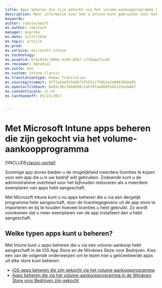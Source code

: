 ```yaml
---
title: Apps beheren die zijn gekocht via het volume-aankoopprogramma | Microsoft Docs
description: Meer informatie over hoe u Intune kunt gebruiken voor het beheren van apps die u in volume hebt aangeschaft in de App Store.
keywords: 
author: robstackmsft
ms.author: robstack
manager: angrobe
ms.date: 12/27/2016
ms.topic: article
ms.prod: 
ms.service: microsoft-intune
ms.technology: 
ms.assetid: 674c8f4c-00be-4c69-85b7-cf7bdaa71c94
ms.reviewer: mghadial
ms.suite: ems
ms.custom: intune-classic
ms.translationtype: Human Translation
ms.sourcegitcommit: 9ff1adae93fe6873f5551cf58b1a2e89638dee85
ms.openlocfilehash: 8e82c36c768db98c2a5797aa0b05545125eebd67
ms.contentlocale: nl-nl
ms.lasthandoff: 05/23/2017


---
```


# <a name="manage-volume-purchased-apps-using-microsoft-intune"></a>Met Microsoft Intune apps beheren die zijn gekocht via het volume-aankoopprogramma

[!INCLUDE[classic-portal](../includes/classic-portal.md)]

Sommige app stores bieden u de mogelijkheid meerdere licenties te kopen voor een app die u in uw bedrijf wilt gebruiken. Zodoende kunt u de administratieve overhead voor het bijhouden reduceren als u meerdere exemplaren van apps hebt aangeschaft.

Met Microsoft Intune kunt u nu apps beheren die u via een dergelijk programma hebt aangeschaft, door de licentiegegevens uit de app store te importeren en bij te houden hoeveel licenties u hebt gebruikt. Zo wordt voorkomen dat u meer exemplaren van de app installeert dan u hebt aangeschaft.

## <a name="which-types-of-apps-can-you-manage"></a>Welke typen apps kunt u beheren?

Met Intune kunt u apps beheren die u via een volume-aankoop hebt aangeschaft in de iOS App Store en de Windows Store voor Bedrijven.
Kies een van de volgende onderwerpen om te lezen hoe u gelicentieerde apps uit elke store kunt beheren:

- [iOS-apps beheren die zijn gekocht via het volume-aankoopprogramma](manage-ios-apps-you-purchased-through-a-volume-purchase-program-with-microsoft-intune.md)
- [Apps beheren die via het volume-aankoopprogramma in de Windows Store voor Bedrijven zijn gekocht](manage-apps-you-purchased-from-the-windows-store-for-business-with-microsoft-intune.md)

